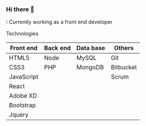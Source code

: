 ### Hi there 👋

❕ Currently working as a front end developer

Technologies


Front end     | Back end      | Data base     | Others
------------- | ------------- | ------------- | -------------
HTML5        | Node          | MySQL      | Git
CSS3          | PHP   | MongoDB | Bitbucket
JavaScript    |   | | Scrum
React        |   |
Adobe XD |   |
Bootstrap |   |
Jquery |   |

